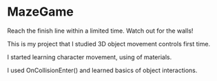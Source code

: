 # MazeGame
 Reach the finish line within a limited time. Watch out for the walls!
 
 This is my project that I studied 3D object movement controls first time.
 
 I started learning character movement, using of materials. 
 
 I used OnCollisionEnter() and learned basics of object interactions.

